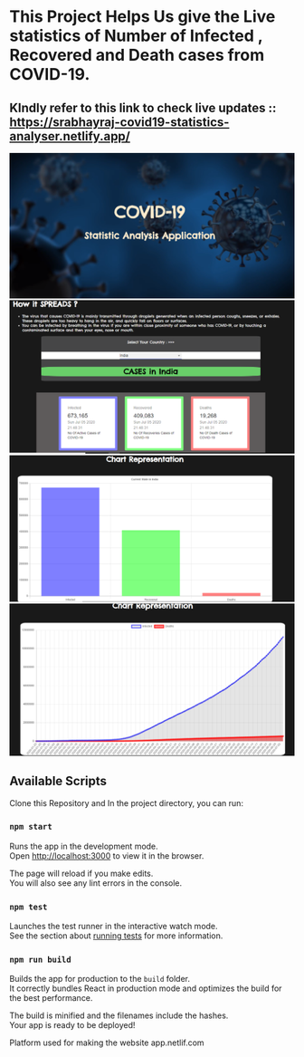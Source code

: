# This Project Helps Us give the Live statistics of Number of Infected , Recovered and Death cases  from COVID-19.
## KIndly refer to this link to check live updates :: https://srabhayraj-covid19-statistics-analyser.netlify.app/
![](https://github.com/srabhayraj/COVID-19-Statistics-Analyser/blob/master/public/images/1.PNG)
![](https://github.com/srabhayraj/COVID-19-Statistics-Analyser/blob/master/public/images/2.PNG)
![](https://github.com/srabhayraj/COVID-19-Statistics-Analyser/blob/master/public/images/3.PNG)
![](https://github.com/srabhayraj/COVID-19-Statistics-Analyser/blob/master/public/images/4.PNG)

## Available Scripts
Clone this Repository and In the project directory, you can run:

### `npm start`

Runs the app in the development mode.<br />
Open [http://localhost:3000](http://localhost:3000) to view it in the browser.

The page will reload if you make edits.<br />
You will also see any lint errors in the console.

### `npm test`

Launches the test runner in the interactive watch mode.<br />
See the section about [running tests](https://facebook.github.io/create-react-app/docs/running-tests) for more information.

### `npm run build`

Builds the app for production to the `build` folder.<br />
It correctly bundles React in production mode and optimizes the build for the best performance.

The build is minified and the filenames include the hashes.<br />
Your app is ready to be deployed!

Platform used for making the website app.netlif.com
